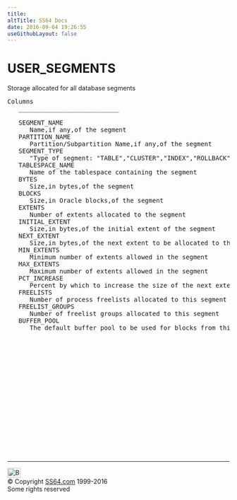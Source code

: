 ```yaml
---
title:
altTitle: SS64 Docs
date: 2016-09-04 19:26:55
useGithubLayout: false
---
```

<!-- #BeginLibraryItem "/Library/head_orad.lbi" --><!-- #EndLibraryItem --><h1>USER_SEGMENTS </h1><p> Storage allocated for all database segments </p> 
 
<pre>Columns
   ___________________________
 
   SEGMENT_NAME
      Name,if any,of the segment
   PARTITION_NAME
      Partition/Subpartition Name,if any,of the segment
   SEGMENT_TYPE
      "Type of segment: "TABLE","CLUSTER","INDEX","ROLLBACK","DEFERRED
   TABLESPACE_NAME
      Name of the tablespace containing the segment
   BYTES
      Size,in bytes,of the segment
   BLOCKS
      Size,in Oracle blocks,of the segment
   EXTENTS
      Number of extents allocated to the segment
   INITIAL_EXTENT
      Size,in bytes,of the initial extent of the segment
   NEXT_EXTENT
      Size,in bytes,of the next extent to be allocated to the segment
   MIN_EXTENTS
      Minimum number of extents allowed in the segment
   MAX_EXTENTS
      Maximum number of extents allowed in the segment
   PCT_INCREASE
      Percent by which to increase the size of the next extent to be allocated
   FREELISTS
      Number of process freelists allocated to this segment
   FREELIST_GROUPS
      Number of freelist groups allocated to this segment
   BUFFER_POOL
      The default buffer pool to be used for blocks from this segment

</pre><!-- #BeginLibraryItem "/Library/foot_orad.lbi" --><p>
<!-- oracle-footer -->
<ins class="adsbygoogle" style="display:inline-block;width:300px;height:250px" data-ad-client="ca-pub-6140977852749469" data-ad-slot="4275490898"></ins>
<script>
(adsbygoogle = window.adsbygoogle || []).push({});
</script></p>
<hr>
<div id="bl" class="footer"><a href="USER_SEGMENTS.html#"><img src="../images/top.png" width="30" height="22" alt="Back to the Top"></a></div>
<div id="br" class="footer, tagline">© Copyright <a href="../index.html">SS64.com</a> 1999-2016<br>
Some rights reserved</div>
<!-- #EndLibraryItem -->


